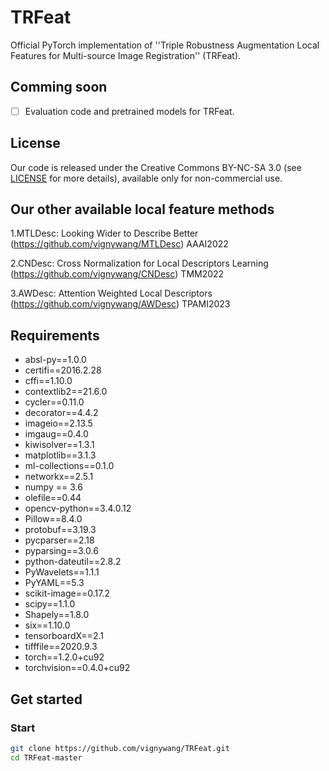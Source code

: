 # TRFeat
Official PyTorch implementation of ''Triple Robustness Augmentation Local Features for Multi-source Image Registration'' (TRFeat). 


## Comming soon

- [ ] Evaluation code and pretrained models for TRFeat.


## License
Our code is released under the Creative Commons BY-NC-SA 3.0 (see [LICENSE](LICENSE) for more details), available only for non-commercial use.

## Our other available local feature methods

1.MTLDesc: Looking Wider to Describe Better  (https://github.com/vignywang/MTLDesc) AAAI2022

2.CNDesc: Cross Normalization for Local Descriptors Learning (https://github.com/vignywang/CNDesc) TMM2022

3.AWDesc: Attention Weighted Local Descriptors (https://github.com/vignywang/AWDesc) TPAMI2023

## Requirements  
  - absl-py==1.0.0
  - certifi==2016.2.28
  - cffi==1.10.0
  - contextlib2==21.6.0
  - cycler==0.11.0
  - decorator==4.4.2
  - imageio==2.13.5
  - imgaug==0.4.0
  - kiwisolver==1.3.1
  - matplotlib==3.1.3
  - ml-collections==0.1.0
  - networkx==2.5.1
  - numpy == 3.6
  - olefile==0.44
  - opencv-python==3.4.0.12
  - Pillow==8.4.0
  - protobuf==3.19.3
  - pycparser==2.18
  - pyparsing==3.0.6
  - python-dateutil==2.8.2
  - PyWavelets==1.1.1
  - PyYAML==5.3
  - scikit-image==0.17.2
  - scipy==1.1.0
  - Shapely==1.8.0
  - six==1.10.0
  - tensorboardX==2.1
  - tifffile==2020.9.3
  - torch==1.2.0+cu92
  - torchvision==0.4.0+cu92
  
## Get started

### Start

```bash  
git clone https://github.com/vignywang/TRFeat.git
cd TRFeat-master
```
